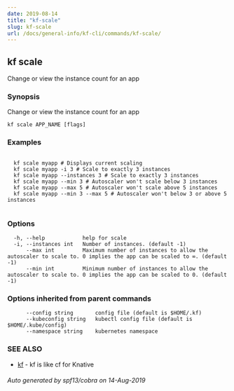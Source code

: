 ```yaml
---
date: 2019-08-14
title: "kf-scale"
slug: kf-scale
url: /docs/general-info/kf-cli/commands/kf-scale/
---
```

## kf scale

Change or view the instance count for an app

### Synopsis

Change or view the instance count for an app

```
kf scale APP_NAME [flags]
```

### Examples

```

  kf scale myapp # Displays current scaling
  kf scale myapp -i 3 # Scale to exactly 3 instances
  kf scale myapp --instances 3 # Scale to exactly 3 instances
  kf scale myapp --min 3 # Autoscaler won't scale below 3 instances
  kf scale myapp --max 5 # Autoscaler won't scale above 5 instances
  kf scale myapp --min 3 --max 5 # Autoscaler won't below 3 or above 5 instances
  
```

### Options

```
  -h, --help            help for scale
  -i, --instances int   Number of instances. (default -1)
      --max int         Maximum number of instances to allow the autoscaler to scale to. 0 implies the app can be scaled to ∞. (default -1)
      --min int         Minimum number of instances to allow the autoscaler to scale to. 0 implies the app can be scaled to 0. (default -1)
```

### Options inherited from parent commands

```
      --config string       config file (default is $HOME/.kf)
      --kubeconfig string   kubectl config file (default is $HOME/.kube/config)
      --namespace string    kubernetes namespace
```

### SEE ALSO

* [kf](/docs/general-info/kf-cli/commands/kf/)	 - kf is like cf for Knative

###### Auto generated by spf13/cobra on 14-Aug-2019
